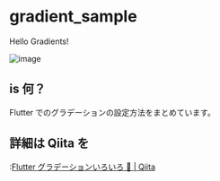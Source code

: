 # gradient_sample

Hello Gradients!

![image](https://user-images.githubusercontent.com/45185896/72419120-89e52b00-37bf-11ea-8436-5274725de1d8.png)

## is 何？
Flutter でのグラデーションの設定方法をまとめています。

## 詳細は Qiita を
:[Flutter グラデーションいろいろ 🎨 | Qiita](https://qiita.com/azukisiromochi/items/bedf81bae8f0470c58a3)
